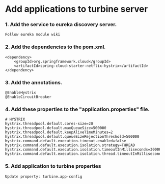 # Add applications to turbine server

### 1. Add the service to eureka discovery server.
````
Follow eureka module wiki
````

### 2. Add the dependencies to the pom.xml.
````
<dependency>
    <groupId>org.springframework.cloud</groupId>
    <artifactId>spring-cloud-starter-netflix-hystrix</artifactId>
</dependency>
````

### 3. Add the annotations.
````
@EnableHystrix
@EnableCircuitBreaker
````

### 4. Add these properties to the "application.properties" file.
````
# HYSTRIX
hystrix.threadpool.default.cores-size=20
hystrix.threadpool.default.maxQueueSize=500000
hystrix.threadpool.default.keepAliveTimeMinutes=2
hystrix.threadpool.default.queueSizeRejectionThreshold=500000
hystrix.command.default.execution.timeout.enabled=false
hystrix.command.default.execution.isolation.strategy=THREAD
hystrix.command.default.execution.isolation.timeoutInMilliseconds=30000
hystrix.command.default.execution.isolation.thread.timeoutInMilliseconds=16000
````

### 5. Add application to turbine properties
````
Update property: turbine.app-config
````
